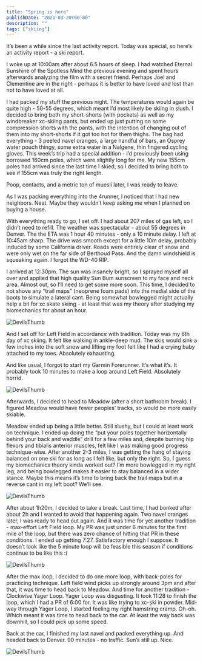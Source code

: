 ```yaml
---
title: "Spring is here"
publishDate: "2021-03-20T00:00"
description: ""
tags: ["skiing"]
---
```


It’s been a while since the last activity report. Today was special, so here’s an activity report - a ski report.

I woke up at 10:00am after about 6.5 hours of sleep. I had watched Eternal Sunshine of the Spotless Mind the previous evening and spent hours afterwards analyzing the film with a secret friend. Perhaps Joel and Clementine are in the right - perhaps it is better to have loved and lost than not to have loved at all.

I had packed my stuff the previous night. The temperatures would again be quite high - 50-55 degrees, which meant I’d most likely be skiing in slush. I decided to bring both my short-shorts (with pockets) as well as my windbreaker xc-skiing pants, but ended up just putting on some compression shorts with the pants, with the intention of changing out of them into my short-shorts if it got too hot for them thighs. The bag had everything - 3 peeled navel oranges, a large handful of bars, an Osprey water pouch thingy, some extra water in a Nalgene, thin fingered cycling gloves. This week’s trip had a special addition - I’d previously been using borrowed 160cm poles, which were slightly long for me. My new 155cm poles had arrived since the last time I skied, so I decided to bring both to see if 155cm was truly the right length.

Poop, contacts, and a metric ton of muesli later, I was ready to leave.

As I was packing everything into the 4runner, I noticed that I had new neighbors. Neat. Maybe they wouldn’t keep asking me when I planned on buying a house.

With everything ready to go, I set off. I had about 207 miles of gas left, so I didn’t need to refill. The weather was spectacular - about 55 degrees in Denver. The the ETA was 1 hour 40 minutes - only a 10 minute delay. I left at 10:45am sharp. The drive was smooth except for a little 10m delay, probably induced by some California driver. Roads were entirely clear of snow and were only wet on the far side of Berthoud Pass. And the damn windshield is squeaking again. I forgot the WD-40 RIP.

I arrived at 12:30pm. The sun was insanely bright, so I sprayed myself all over and applied that high quality Sun Bum sunscreen to my face and neck area. Almost out, so I’ll need to get some more soon. This time, I decided to not shove any “trail maps” (neoprene foam pads) into the medial side of the boots to simulate a lateral cant. Being somewhat bowlegged might actually help a bit for xc skate skiing - at least that was my theory after studying my biomechanics for about an hour.

![DevilsThumb](/images/devils-thumb2.jpeg)

And I set off for Left Field in accordance with tradition. Today was my 6th day of xc skiing. It felt like walking in ankle-deep mud. The skis would sink a few inches into the soft snow and lifting my foot felt like I had a crying baby attached to my toes. Absolutely exhausting.

And like usual, I forgot to start my Garmin Forerunner. It’s what it’s. It probably took 10 minutes to make a loop around Left Field. Absolutely horrid.

![DevilsThumb](/images/devils-thumb3.jpeg)

Afterwards, I decided to head to Meadow (after a short bathroom break). I figured Meadow would have fewer peoples’ tracks, so would be more easily skiable.

Meadow ended up being a little better. Still slushy, but I could at least work on technique. I ended up doing the “put your poles together horizontally behind your back and waddle” drill for a few miles and, despite burning hip flexors and tibialis anterior muscles, felt like I was making good progress technique-wise. After another 2-3 miles, I was getting the hang of staying balanced on one ski for as long as I felt like, but only the right. So, I guess my biomechanics theory kinda worked out? I’m more bowlegged in my right leg, and being bowlegged makes it easier to stay balanced in a wider stance. Maybe this means it’s time to bring back the trail maps but in a reverse cant in my left boot? We’ll see.

![DevilsThumb](/images/devils-thumb5.jpeg)

After about 1h20m, I decided to take a break. Last time, I had bonked after about 2h and I wanted to avoid that happening again. Two navel oranges later, I was ready to head out again. And it was time for yet another tradition - max-effort Left Field loop. My PR was just under 6 minutes for the first mile of the loop, but there was zero chance of hitting that PR in these conditions. I ended up getting 7:27. Satisfactory enough I suppose. It doesn’t look like the 5 minute loop will be feasible this season if conditions continue to be like this :(

![DevilsThumb](/images/devils-thumb4.jpeg)


After the max loop, I decided to do one more loop, with back-poles for practicing technique. Left field wind picks up strongly around 3pm and after that, it was time to head back to Meadow. And time for another tradition - Clockwise Yager Loop. Yager Loop was disgusting. It took 11:28 to finish the loop, which I had a PR of 6:00 for. It was like trying to xc-ski in powder. Mid-way through Yager Loop, I started feeling my right hamstring cramp. Oh-oh. Which meant it was time to head back to the car. At least the way back was downhill, so I could pick up some speed.

Back at the car, I finished my last navel and packed everything up. And headed back to Denver. 90 minutes - no traffic. Sun’s still up. Nice.

![DevilsThumb](/images/devils-thumb1.jpeg)
